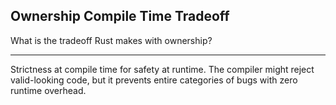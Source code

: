 ## Ownership Compile Time Tradeoff

What is the tradeoff Rust makes with ownership?

---

Strictness at compile time for safety at runtime. The compiler might reject valid-looking code, but it prevents entire categories of bugs with zero runtime overhead.

